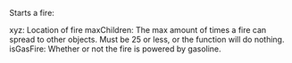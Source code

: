 Starts a fire:

xyz: Location of fire
maxChildren: The max amount of times a fire can spread to other objects. Must be 25 or less, or the function will do nothing.
isGasFire: Whether or not the fire is powered by gasoline.